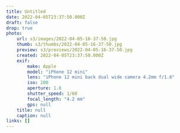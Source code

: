 ```yaml
---
title: Untitled
date: 2022-04-05T23:37:50.000Z
draft: false
drop: true
photo:
    url: s3/images/2022-04-05-16-37-50.jpg
    thumb: s3/thumbs/2022-04-05-16-37-50.jpg
    preview: s3/previews/2022-04-05-16-37-50.jpg
    created: 2022-04-05T23:37:50.000Z
    exif:
        make: Apple
        model: "iPhone 12 mini"
        lens: "iPhone 12 mini back dual wide camera 4.2mm f/1.6"
        iso: 200
        aperture: 1.6
        shutter_speed: 1/60
        focal_length: "4.2 mm"
        gps: null
    title: null
    caption: null
links: []
---
```

